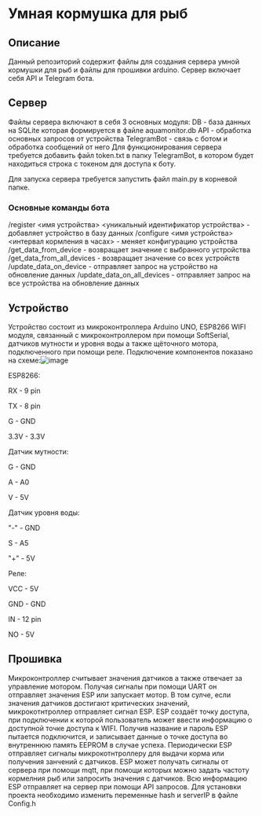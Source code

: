 # Умная кормушка для рыб
## Описание
Данный репозиторий содержит файлы для создания сервера умной кормушки для рыб и файлы для прошивки arduino. Сервер включает себя API и Telegram бота. 

## Сервер
Файлы сервера включают в себя 3 основных модуля:
DB - база данных на SQLite которая формируется в файле aquamonitor.db
API - обработка основных запросов от устройства
TelegramBot - связь с ботом и обработка сообщений от него
Для функционирования сервера требуется добавить файл token.txt в папку TelegramBot, в котором будет находиться строка с токеном для доступа к боту.

Для запуска сервера требуется запустить файл main.py в корневой папке.
### Основные команды бота
/register <имя устройства> <уникальный идентификатор устройства> - добавляет устройство в базу данных
/configure <имя устройства> <интервал кормления в часах> - меняет конфигурацию устройства
/get_data_from_device - возвращает значение с выбранного устройства
/get_data_from_all_devices - возвращает значение со всех устройств
/update_data_on_device - отправляет запрос на устройство на обновление данных
/update_data_on_all_devices - отправляет запрос на все устройства на обновление данных

## Устройство
Устройство состоит из микроконтроллера Arduino UNO, ESP8266 WIFI модуля, связанный с микроконтроллером при помощи SoftSerial, датчиков мутности и уровня воды а также щёточного мотора, подключенного при помощи реле.
Подключение компонентов показано на схеме:![image](https://github.com/user-attachments/assets/ceb2cb8a-6e76-483c-aabc-e28106bcf018)


ESP8266: 

RX - 9 pin

TX - 8 pin

G - GND

3.3V - 3.3V


Датчик мутности:

G - GND

A - A0

V - 5V

Датчик уровня воды:

"-" - GND

S - A5

"+" - 5V


Реле:

VCC - 5V

GND - GND

IN - 12 pin

NO - 5V


## Прошивка

Микроконтроллер считывает значения датчиков а также отвечает за управление мотором. Получая сигналы при помощи UART он отправляет значения ESP или запускает мотор. В том сулче, если значения датчиков достигают критических значений, микрокотнтроллер отправляет сигнал ESP.
ESP создаёт точку доступа, при подключении к которой пользователь может ввести информацию о доступной точке доступа к WIFI. Получив название и пароль ESP пытается подключится, и записывает данные о точке доступа во внутреннюю память EEPROM в случае успеха. Периодически ESP отправляет сигналы микрокотнтроллеру для выдачи корма или получения занчений с датчиков. ESP может получать сигналы от сервера при помощи mqtt, при помощи которых можно задать частоту кормелния рыб или запросить значения с датчиков. Всю информацию ESP отправляет на сервер при помощи API запросов.
Для установки проекта необходимо изменить переменные hash и serverIP в файле Config.h



